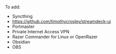 To add:
* Syncthing
* https://github.com/timothycrosley/streamdeck-ui
* Portmaster
* Private Internet Access VPN
* Razer Commander for Linux or OpenRazer
* Obsidian
* OBS
